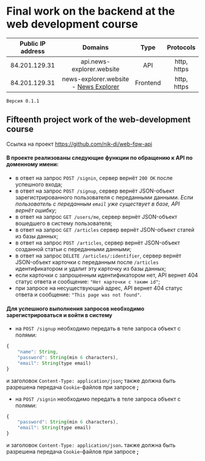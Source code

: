# Final work on the backend at the web development course

|Public IP address|Domains|Type|Protocols|
|:-------------:|:-------------:|:-----:|:---:|
|84.201.129.31|api.news-explorer.website|API|http, https|
|84.201.129.31|news-explorer.website - [News Explorer](https://news-explorer.website)|Frontend|http, https|

`Версия 0.1.1`
## Fifteenth project work of the web-development course
Ссылка на проект https://github.com/nik-di/web-fqw-api

#### В проекте реализованы следующие функции по обращению к API по доменному имени:
* в ответ на запрос `POST /signin`, сервер вернёт `200 ОК` после успешного входа;
* в ответ на запрос `POST /signup`, сервер вернёт JSON-объект зарегистрированного пользователя с переданными данными.
*Если пользователь с переданным `email` уже существует в базе, API вернёт ошибку*;
* в ответ на запрос `GET /users/me`, сервер вернёт JSON-объект вошедшего в систему пользователя;
* в ответ на запрос `GET /articles` сервер вернёт JSON-объект статей из базы данных;
* в ответ на запрос `POST /articles`, сервер вернёт JSON-объект созданной статьи с переданными данными;
* в ответ на запрос `DELETE /articles/:identifier`, сервер вернёт JSON-объект карточки с переданным после `/articles` идентификатором и удалит эту карточку из базы данных;
* если карточки с запрошенным идентификатором нет, API вернет 404 статус ответа и сообщение: `"Нет карточки с таким id"`;
* при запросе на несуществующий адрес, API вернет 404 статус ответа и сообщение: `"This page was not found"`.

#### Для успешного выполнения запросов необходимо зарегистрироваться и войти в систему 
* на `POST /signup` необходимо передать в теле запроса объект с полями:
```javascript 
{ 
    "name": String,
    "password": String(min 6 characters),
    "email": String(type email) 
}
```
и заголовок `Content-Type: application/json`**;**
также должна быть разрешена передача `Cookie`-файлов при запросе **;**
* на `POST /signin` необходимо передать в теле запроса объект с полями:
```javascript 
{ 
    "password": String(min 6 characters),
    "email": String(type email) 
}
```
и заголовок `Content-Type: application/json`**.**
также должна быть разрешена передача `Cookie`-файлов при запросе **;**
